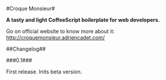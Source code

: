 #Croque Monsieur#


**A tasty and light CoffeeScript boilerplate for web developers.**


Go on official website to know more about it: http://croquemonsieur.adriencadet.com/

##Changelog##

###0.1###

First release. Inits beta version.

